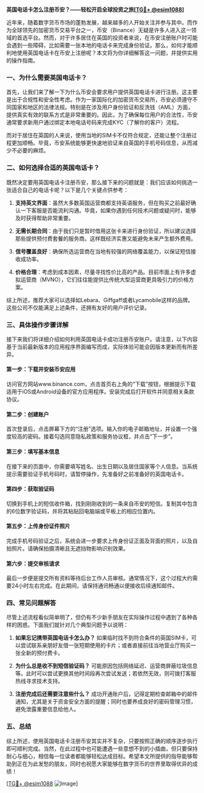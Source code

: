 **英国电话卡怎么注册币安？——轻松开启全球投资之旅[[TG💪+ @esim1088](https://t.me/s/esim1088)]**

近年来，随着数字货币市场的蓬勃发展，越来越多的人开始关注并参与其中。而作为全球领先的加密货币交易平台之一，币安（Binance）无疑是许多人进入这一领域的首选平台。然而，对于许多居住在英国的投资者来说，在币安注册账户时可能会遇到一些障碍，比如需要一张本地的电话卡来完成身份验证。那么，如何才能顺利地使用英国电话卡在币安上注册呢？本文将为你详细解答这一问题，并提供实用的操作指南。

### 一、为什么需要英国电话卡？

首先，让我们来了解一下为什么币安会要求用户提供英国电话卡进行注册。这主要是出于合规性和安全性考虑。作为一家国际化的加密货币交易所，币安必须遵守不同国家和地区的法律法规。特别是在涉及用户身份验证和反洗钱（AML）方面，提供真实有效的联系方式是非常重要的。因此，为了确保每位用户的合法性，币安通常要求新用户通过绑定本地电话号码来完成KYC（了解你的客户）流程。

而对于居住在英国的人来说，使用当地的SIM卡不仅符合规定，还能让整个注册过程更加顺畅。毕竟，币安系统能够更快速地验证来自英国的手机号码信息，从而减少不必要的麻烦。

### 二、如何选择合适的英国电话卡？

既然决定要用英国电话卡注册币安，那么接下来的问题就是：我们应该如何挑选一张适合自己的电话卡呢？以下是几个关键点供参考：

1. **支持英文界面**：虽然大多数英国运营商都支持英语服务，但在购买之前最好确认一下客服是否能流利沟通。毕竟，如果你遇到任何技术问题或疑问时，能够及时获得帮助非常重要。
   
2. **无需长期合同**：由于我们只是暂时借用这张卡来进行身份验证，所以建议选择那些提供预付费套餐的服务商。这样既经济实惠又能避免未来产生额外费用。

3. **信号覆盖良好**：确保所选运营商在当地有较强的网络覆盖能力，以保证短信接收成功率。

4. **价格合理**：考虑到成本因素，尽量寻找性价比高的产品。目前市面上有许多虚拟运营商（MVNO），它们往往能提供比传统大型运营商更具吸引力的价格方案。

综上所述，推荐大家可以选择如Lebara、Giffgaff或者Lycamobile这样的品牌。这些公司不仅能满足上述条件，还拥有友好的用户评价记录。

### 三、具体操作步骤详解

接下来我们将详细介绍如何利用英国电话卡成功注册币安账户。请注意，以下内容基于当前最新版本的应用程序界面编写而成，实际体验可能会因版本更新而有所差异。

#### 第一步：下载并安装币安应用
访问官方网站www.binance.com，点击首页右上角的“下载”按钮，根据提示下载适用于iOS或Android设备的官方应用程序。安装完成后打开软件并同意相关条款协议。

#### 第二步：创建账户
首次登录后，点击屏幕下方的“注册”选项。输入你的电子邮箱地址，并设置一个强度较高的密码。接着勾选同意隐私政策和服务协议框，并点击“下一步”。

#### 第三步：填写基本信息
在接下来的页面中，你需要填写姓名、出生日期以及居住国家等个人信息。当系统提示需要验证手机号码时，请暂停操作，先准备好之前准备好的英国电话卡。

#### 第四步：获取验证码
切换到手机上的短信收件箱，找到刚刚收到的一条来自币安的短信。复制其中包含的6位数字验证码，并将其粘贴回电脑端或平板上的相应位置内。

#### 第五步：上传身份证件照片
完成手机号码验证之后，系统会进一步要求上传身份证正面及背面的照片，以及自拍照片。请确保拍摄清晰且无遮挡物影响识别效果。

#### 第六步：提交审核请求
最后一步便是提交所有资料等待后台工作人员审核。通常情况下，这个过程大约需要24小时左右完成。在此期间，请保持通讯畅通以便接收后续通知邮件。

### 四、常见问题解答

尽管上述流程看似简单明了，但仍有不少新手朋友在实际操作过程中遇到了各种各样的困惑。下面我们就针对几个典型问题予以说明：

1. **如果忘记携带英国电话卡怎么办？**
   如果临时找不到符合条件的英国SIM卡，可以尝试联系亲朋好友借一张短期使用的卡片；或者直接前往当地营业厅购买一张全新的预付费卡。

2. **为什么总是收不到短信验证码？**
   可能原因包括网络延迟、运营商屏蔽垃圾信息等。此时可以尝试更换其他时间段再次尝试发送；若依然无效，则可拨打客服热线寻求技术支持。

3. **注册完成后还需要注意些什么？**
   成功开通账户后，记得定期检查邮箱中的邮件通知，尤其是关于资金安全方面的提醒；同时也要养成良好的密码管理习惯，避免泄露重要信息给他人。

### 五、总结

综上所述，使用英国电话卡注册币安其实并不复杂，只要按照正确的顺序逐步执行即可顺利完成。当然，在此过程中也可能遭遇一些意想不到的小插曲，但只要保持耐心与细心，相信每一位读者都能够轻松达成目标。希望本文所提供的指导能够帮助到正在为此发愁的朋友，同时也祝愿大家能够在数字货币的世界里取得优异的成绩！

[[TG💪+ @esim1088](https://t.me/s/esim1088) ![Image](https://i.postimg.cc/4NQfJmqS/Snipaste-2025-05-13-00-14-12.png)]